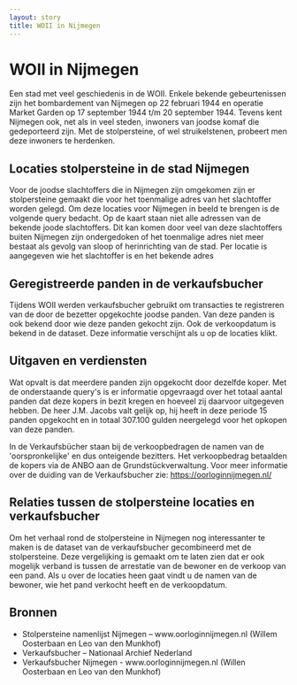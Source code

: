 ```yaml
---
layout: story
title: WOII in Nijmegen
---
```


# WOII in Nijmegen
<p>Een stad met veel geschiedenis in de WOII. Enkele bekende gebeurtenissen zijn het bombardement van Nijmegen op 22 februari 1944 en operatie Market Garden op 17 september 1944 t/m 20 september 1944.  Tevens kent Nijmegen ook, net als in veel steden, inwoners van joodse komaf die gedeporteerd zijn. Met de stolpersteine, of wel struikelstenen, probeert men deze inwoners te herdenken. </p>

## Locaties stolpersteine in de stad Nijmegen

<p> Voor de joodse slachtoffers die in Nijmegen zijn omgekomen zijn er stolpersteine gemaakt die voor het toenmalige adres van het slachtoffer worden gelegd. Om deze locaties voor Nijmegen in beeld te brengen is de volgende query bedacht. Op de kaart staan niet alle adressen van de bekende joode slachtoffers. Dit kan komen door veel van deze slachtoffers buiten Nijmegen zijn ondergedoken of het toenmalige adres niet meer bestaat als gevolg van sloop of herinrichting van de stad. Per locatie is aangegeven wie het slachtoffer is en het bekende adres</p>

<query data-config-ref="https://data.pldn.nl/GeoDataWizard/-/queries/Query-Stolpersteine/">
</query>

## Geregistreerde panden in de verkaufsbucher

<p>Tijdens WOII werden verkaufsbucher gebruikt om transacties te registreren van de door de bezetter opgekochte joodse panden. Van deze panden is ook bekend door wie deze panden gekocht zijn. Ook de verkoopdatum is bekend in de dataset. Deze informatie verschijnt als u op de locaties klikt. </p>

<query data-config-ref="https://data.pldn.nl/GeoDataWizard/-/queries/VerkaufsbucherNijmegen/">
</query>

## Uitgaven en verdiensten

<p>Wat opvalt is dat meerdere panden zijn opgekocht door dezelfde koper. Met de onderstaande query's is er informatie opgevraagd over het totaal aantal panden dat deze kopers in bezit kregen en hoeveel zij daarvoor uitgegeven hebben. De heer J.M. Jacobs valt gelijk op, hij heeft in deze periode 15 panden opgekocht en in totaal 307.100 gulden neergelegd voor het opkopen van deze panden. </p>

<query data-config-ref="https://data.pldn.nl/GeoDataWizard/-/queries/aantalpandenopgekocht/">
</query>

<query data-config-ref="https://data.pldn.nl/GeoDataWizard/-/queries/besteedgeld/">
</query>

<p>In de Verkaufsbücher staan bij de verkoopbedragen de namen van de 'oorspronkelijke' en dus onteigende bezitters.  Het verkoopbedrag betaalden de kopers via de ANBO aan de Grundstückverwaltung. Voor meer informatie over de duiding van de Verkaufsbucher zie:  <a href="https://oorloginnijmegen.nl/" target="_blank">https://oorloginnijmegen.nl/</a></p>

<query data-config-ref="https://data.pldn.nl/GeoDataWizard/-/queries/verdiendaanverkoop/">
</query>

## Relaties tussen de stolpersteine locaties en verkaufsbucher

<p>Om het verhaal rond de stolpersteine in Nijmegen nog interessanter te maken is de dataset van de verkaufsbucher gecombineerd met de stolpersteine. Deze vergelijking is gemaakt om te laten zien dat er ook mogelijk verband is tussen de arrestatie van de bewoner en de verkoop van een pand. Als u over de locaties heen gaat vindt u de namen van de bewoner, wie het pand verkocht heeft en de verkoopdatum. </p>

<query data-config-ref="https://data.pldn.nl/GeoDataWizard/-/queries/LocatiesStolpersteinePanden/">
</query>

## Bronnen

<ul>
<li>Stolpersteine namenlijst Nijmegen – www.oorloginnijmegen.nl (Willem Oosterbaan en Leo van den Munkhof)</li>
<li>Verkaufsbucher – Nationaal Archief Nederland</li>
<li>Verkaufsbucher Nijmegen - www.oorloginnijmegen.nl (Willen Oosterbaan en Leo van den Munkhof)
</ul>
